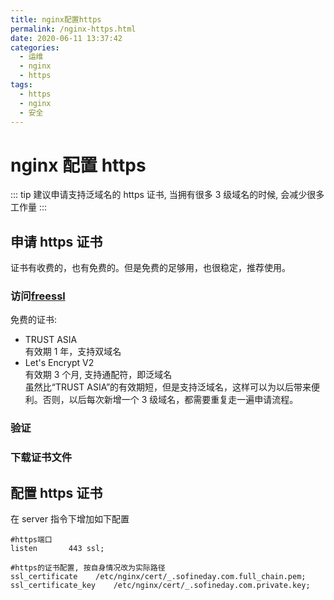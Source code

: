 ```yaml
---
title: nginx配置https
permalink: /nginx-https.html
date: 2020-06-11 13:37:42
categories:
  - 运维
  - nginx
  - https
tags:
  - https
  - nginx
  - 安全
---
```


# nginx 配置 https

::: tip
建议申请支持泛域名的 https 证书, 当拥有很多 3 级域名的时候, 会减少很多工作量
:::

## 申请 https 证书

证书有收费的，也有免费的。但是免费的足够用，也很稳定，推荐使用。

### 访问[freessl](https://freessl.cn/)

免费的证书:

- TRUST ASIA  
  有效期 1 年，支持双域名
- Let's Encrypt V2  
  有效期 3 个月, 支持通配符，即泛域名<br>
  虽然比“TRUST ASIA”的有效期短，但是支持泛域名，这样可以为以后带来便利。否则，以后每次新增一个 3 级域名，都需要重复走一遍申请流程。

### 验证

### 下载证书文件

## 配置 https 证书

在 server 指令下增加如下配置

```
#https端口
listen       443 ssl;

#https的证书配置, 按自身情况改为实际路径
ssl_certificate    /etc/nginx/cert/_.sofineday.com.full_chain.pem;
ssl_certificate_key    /etc/nginx/cert/_.sofineday.com.private.key;

```
